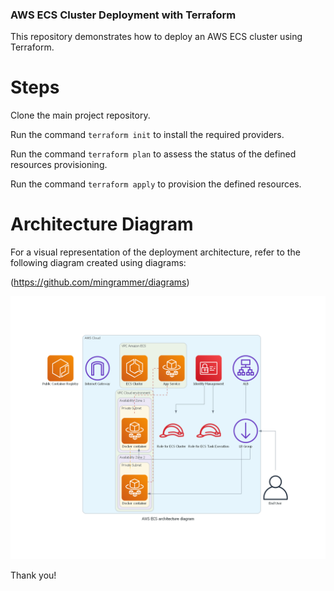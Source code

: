 ### AWS ECS Cluster Deployment with Terraform
This repository demonstrates how to deploy an AWS ECS cluster using Terraform.

# Steps

Clone the main project repository.

Run the command `terraform init` to install the required providers.

Run the command `terraform plan` to assess the status of the defined resources provisioning.

Run the command `terraform apply` to provision the defined resources.

# Architecture Diagram

For a visual representation of the deployment architecture, refer to the following diagram created using diagrams:

(https://github.com/mingrammer/diagrams)

<img src="https://github.com/govindinfi/Project_1/blob/main/aws_ecs_architecture_diagram.png" width="900" />

Thank you!
